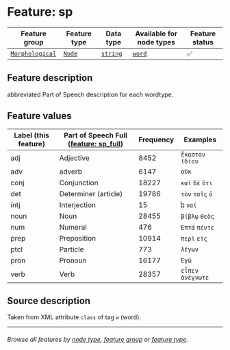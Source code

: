 # Feature: sp

Feature group | Feature type | Data type | Available for node types | Feature status
---  | --- | --- | --- | ---
[`Morphological`](featuresbygroup.md#morphological-features) | [`Node`](featuresbyfeaturetype.md#node-features) | [`string`](featuresbydatatype.md#string-datatype) | [`word`](featuresbynodetype.md#word-nodes) | ✅

## Feature description
abbreviated Part of Speech description for each wordtype.

## Feature values 

Label (this feature) | Part of Speech Full ([feature: sp_full](sp_full.md#readme)) | Frequency | Examples
--- | --- | --- | ---
adj | Adjective | 8452 | `ἕκαστον` `ἰδίου`
adv | adverb | 6147 | `οὐκ` 
conj | Conjunction | 18227 | `καὶ` `δὲ` `ὅτι`
det | Determiner (article) | 19786 | `τὸν` `ταῖς` `ὁ`
intj | Interjection | 15 | `Ὦ` `ναί`
noun | Noun | 28455 | `βίβλῳ` `Θεὸς`
num | Numeral | 476 | `Ἑπτά` `πέντε`
prep | Preposition | 10914 | `περὶ` `εἰς`
ptcl | Particle | 773 | `λέγων`
pron | Pronoun | 16177 | `Ἐγὼ`
verb | Verb | 28357 | `εἶπεν` `ἀνέγνωτε`


## Source description

Taken from XML attribute `class` of tag `w` (word).

---
###### *Browse all features by [node type](featuresbynodetype.md#readme), [feature group](featuresbygroup.md#readme) or [feature type](featuresbyfeaturetype.md#readme).*
